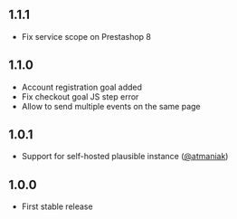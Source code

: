 ## 1.1.1

- Fix service scope on Prestashop 8

## 1.1.0

- Account registration goal added
- Fix checkout goal JS step error
- Allow to send multiple events on the same page

## 1.0.1

- Support for self-hosted plausible instance ([@atmaniak](https://github.com/atmaniak))

## 1.0.0

- First stable release